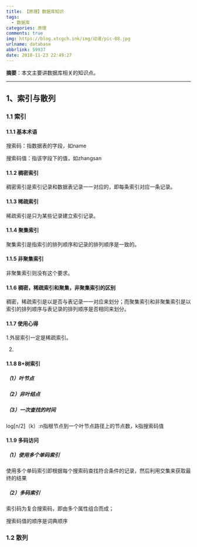 ```yaml
---
title: 【原理】数据库知识
tags:
  - 数据库
categories: 原理
comments: true
img: https://blog.xtcgch.ink/img/动漫/pic-08.jpg
urlname: database
abbrlink: 59937
date: 2018-11-23 22:49:27
---
```


**摘要**：本文主要讲数据库相关的知识点。

<!--more-->

---



## 1、索引与散列

### 1.1 索引

#### 1.1.1 基本术语

搜索码：指数据表的字段，如name

搜索码值：指该字段下的值，如zhangsan

#### 1.1.2 稠密索引

稠密索引是索引记录和数据表记录一一对应的，即每条索引对应一条记录。

#### 1.1.3 稀疏索引

稀疏索引是只为某些记录建立索引记录。

#### 1.1.4 聚集索引

聚集索引是指索引的排列顺序和记录的排列顺序是一致的。

#### 1.1.5 非聚集索引

非聚集索引则没有这个要求。

#### 1.1.6 稠密，稀疏索引和聚集，非聚集索引的区别

稠密，稀疏索引是以是否与表记录一一对应来划分；而聚集索引和非聚集索引是以索引的排列顺序与表记录的排列顺序是否相同来划分。

#### 1.1.7 使用心得

1.外层索引一定是稀疏索引。

2.

#### 1.1.8 B+树索引

##### （1）叶节点

##### （2）非叶结点

##### （3）一次查找的时间

log[n/2]（k）:n指根节点到一个叶节点路径上的节点数，k指搜索码值

#### 1.1.9 多码访问

##### （1）使用多个单码索引

使用多个单码索引即根据每个搜索码查找符合条件的记录，然后利用交集来获取最终的结果

##### （2）多码索引

索引码为复合搜索码，即由多个属性组合而成；

搜索码值的顺序是词典顺序

### 1.2 散列

